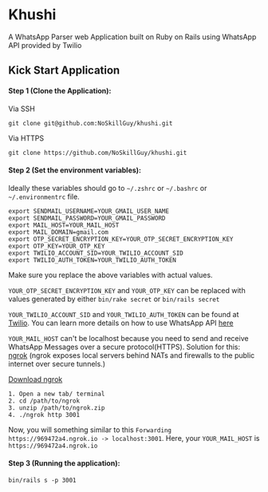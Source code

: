 # Khushi
A WhatsApp Parser web Application built on Ruby on Rails using WhatsApp API provided by Twilio 

## Kick Start Application
#### Step 1 (Clone the Application): 
Via SSH
```
git clone git@github.com:NoSkillGuy/khushi.git
```
Via HTTPS 
```
git clone https://github.com/NoSkillGuy/khushi.git
```

#### Step 2 (Set the environment variables):
Ideally these variables should go to `~/.zshrc` or `~/.bashrc` or `~/.environmentrc` file.
```
export SENDMAIL_USERNAME=YOUR_GMAIL_USER_NAME
export SENDMAIL_PASSWORD=YOUR_GMAIL_PASSWORD
export MAIL_HOST=YOUR_MAIL_HOST
export MAIL_DOMAIN=gmail.com
export OTP_SECRET_ENCRYPTION_KEY=YOUR_OTP_SECRET_ENCRYPTION_KEY
export OTP_KEY=YOUR_OTP_KEY
export TWILIO_ACCOUNT_SID=YOUR_TWILIO_ACCOUNT_SID
export TWILIO_AUTH_TOKEN=YOUR_TWILIO_AUTH_TOKEN
```
Make sure you replace the above variables with actual values.

`YOUR_OTP_SECRET_ENCRYPTION_KEY` and `YOUR_OTP_KEY` can be replaced with values generated by either `bin/rake secret` or `bin/rails secret`

`YOUR_TWILIO_ACCOUNT_SID` and `YOUR_TWILIO_AUTH_TOKEN` can be found at [Twilio](https://www.twilio.com/console). You can learn more details on how to use WhatsApp API [here](https://www.twilio.com/console/sms/whatsapp/sandbox)

`YOUR_MAIL_HOST` can't be localhost because you need to send and receive WhatsApp Messages over a secure protocol(HTTPS). Solution for this: [ngrok](https://ngrok.com/) (ngrok exposes local servers behind NATs and firewalls to the public internet over secure tunnels.)

[Download ngrok](https://ngrok.com/download)
```
1. Open a new tab/ terminal
2. cd /path/to/ngrok
3. unzip /path/to/ngrok.zip
4. ./ngrok http 3001
```
Now, you will something similar to this `Forwarding https://969472a4.ngrok.io -> localhost:3001`. Here, your `YOUR_MAIL_HOST` is `https://969472a4.ngrok.io`

#### Step 3 (Running the application):
```
bin/rails s -p 3001
```



